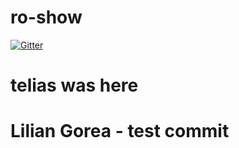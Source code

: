 # ro-show

 [![Gitter](https://img.shields.io/gitter/room/gitterHQ/gitter.svg)](https://gitter.im/ResearchObject/ro-show?utm_source=badge&utm_medium=badge&utm_campaign=pr-badge&utm_content=badge)

# telias was here
# Lilian Gorea - test commit

